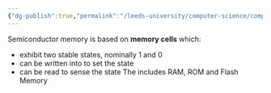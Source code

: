 ```yaml
---
{"dg-publish":true,"permalink":"/leeds-university/computer-science/compulsory-modules/computer-architecture/section-9-memory/semiconductor-memory/"}
---
```


Semiconductor memory is based on **memory cells** which:
- exhibit two stable states, nominally 1 and 0
- can be written into to set the state
- can be read to sense the state
The includes RAM, ROM and Flash Memory
